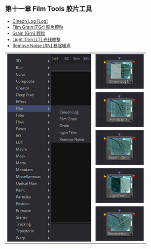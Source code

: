 ## 第十一章 Film Tools 胶片工具

- [Cineon Log [Log]](./Cineon%20Log%20[Log].md) 
- [Film Grain [FGr] 胶片颗粒](./Film%20Grain%20[FGr].md) 
- [Grain [Grn] 颗粒](./Grain%20[Grn].md) 
- [Light Trim [LT] 光线修整](./Light%20Trim%20[LT].md) 
- [Remove Noise [RN] 移除噪声](./Remove%20Noise%20[RN].md) 

<table id="img">
  <tr>
    <td rowspan="5"><img src="images/Film_index.png" alt="Film_index"></td>
    <td><img src="images/index_CineonLog.jpg" alt="index_CineonLog"></td>
  </tr>
  <tr>
    <td><img src="images/index_FilmGrain.jpg" alt="index_FilmGrain"></td>
  </tr>
  <tr>
    <td><img src="images/index_Grain.jpg" alt="index_Grain"></td>
  </tr>
  <tr>
    <td><img src="images/index_LightTrim.jpg" alt="index_LightTrim"></td>
  </tr>
  <tr>
    <td><img src="images/index_RemoveNoise.jpg" alt="index_RemoveNoise"></td>
  </tr>
</table>
